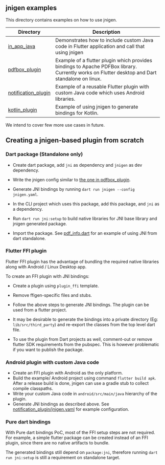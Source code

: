 ## jnigen examples

This directory contains examples on how to use jnigen.

| Directory                                   | Description                                                                                                                                    |
| ------------------------------------------- | ---------------------------------------------------------------------------------------------------------------------------------------------- |
| [in_app_java](https://github.com/dart-lang/jnigen/tree/main/jnigen/example/in_app_java/)                 | Demonstrates how to include custom Java code in Flutter application and call that using jnigen                                                 |
| [pdfbox_plugin](https://github.com/dart-lang/jnigen/tree/main/jnigen/example/pdfbox_plugin/)             | Example of a flutter plugin which provides bindings to Apache PDFBox library. Currently works on Flutter desktop and Dart standalone on linux. |
| [notification_plugin](https://github.com/dart-lang/jnigen/tree/main/jnigen/example/notification_plugin/) | Example of a reusable Flutter plugin with custom Java code which uses Android libraries.                                                       |
| [kotlin_plugin](https://github.com/dart-lang/jnigen/tree/main/jnigen/example/kotlin_plugin)             | Example of using jnigen to generate bindings for Kotlin.                                                                                       |

We intend to cover few more use cases in future.

## Creating a jnigen-based plugin from scratch

### Dart package (Standalone only)

- Create dart package, add `jni` as dependency and `jnigen` as dev dependency.
- Write the jnigen config similar to [the one in pdfbox_plugin](https://github.com/dart-lang/jnigen/tree/main/jnigen/example/pdfbox_plugin/jnigen.yaml).
- Generate JNI bindings by running `dart run jnigen --config jnigen.yaml`.

- In the CLI project which uses this package, add this package, and `jni` as a dependency.
- Run `dart run jni:setup` to build native libraries for JNI base library and jnigen generated package.
- Import the package. See [pdf_info.dart](https://github.com/dart-lang/jnigen/tree/main/jnigen/example/pdfbox_plugin/dart_example/bin/pdf_info.dart) for an example of using JNI from dart standalone.

### Flutter FFI plugin

Flutter FFI plugin has the advantage of bundling the required native libraries along with Android / Linux Desktop app.

To create an FFI plugin with JNI bindings:

- Create a plugin using `plugin_ffi` template.
- Remove ffigen-specific files and stubs.
- Follow the above steps to generate JNI bindings. The plugin can be used from a flutter project.

- It may be desirable to generate the bindings into a private directory (Eg: `lib/src/third_party`) and re-export the classes from the top level dart file.

- To use the plugin from Dart projects as well, comment-out or remove flutter SDK requirements from the pubspec. This is however problematic if you want to publish the package.

### Android plugin with custom Java code

- Create an FFI plugin with Android as the only platform.
- Build the example/ Android project using command `flutter build apk`. After a release build is done, jnigen can use a gradle stub to collect compile classpaths.
- Write your custom Java code in `android/src/main/java` hierarchy of the plugin.
- Generate JNI bindings as described above. See [notification_plugin/jnigen.yaml](https://github.com/dart-lang/jnigen/tree/main/jnigen/example/notification_plugin/jnigen.yaml) for example configuration.

### Pure dart bindings

With Pure dart bindings PoC, most of the FFI setup steps are not required. For example, a simple flutter package can be created instead of an FFI plugin, since there are no native artifacts to bundle.

The generated bindings still depend on `package:jni`, therefore running `dart run jni:setup` is still a requirement on standalone target.
